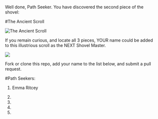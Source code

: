 Well done, Path Seeker. You have discovered the second piece of the shovel:

#The Ancient Scroll

![](http://i1098.photobucket.com/albums/g380/shovelmaster1/scroll_zps5urprbos.jpg "The Ancient Scroll")

If you remain curious, and locate all 3 pieces, YOUR name could be added to this illustrious scroll as the NEXT Shovel Master.

![](http://i1098.photobucket.com/albums/g380/shovelmaster1/sponge_zpspjgjfc8u.gif "")

Fork or clone this repo, add your name to the list below, and submit a pull request.

#Path Seekers:

1. Emma Ritcey

2.

3.

4.

5.
